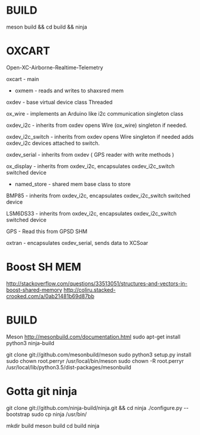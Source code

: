 BUILD
=====
meson build && cd build && ninja


OXCART
======
Open-XC-Airborne-Realtime-Telemetry

oxcart - main

* oxmem - reads and writes to shaxsred mem

oxdev - base virtual device class Threaded

ox_wire - implements an Arduino like i2c communication singleton class

oxdev_i2c - inherits from oxdev opens Wire (ox_wire) singleton if needed.

oxdev_i2c_switch - inherits from oxdev opens Wire singleton if needed
                   adds oxdev_i2c devices attached to switch.

oxdev_serial - inherits from oxdev ( GPS reader with write methods )

ox_display - inherits from oxdev_i2c, encapsulates oxdev_i2c_switch
             switched device

* named_store - shared mem base class to store 

BMP85 - inherits from oxdev_i2c, encapsulates oxdev_i2c_switch
        switched device

LSM6DS33 - inherits from oxdev_i2c, encapsulates oxdev_i2c_switch
           switched device

GPS - Read this from GPSD SHM


oxtran - encapsulates oxdev_serial, sends data to XCSoar 



Boost SH MEM
============
http://stackoverflow.com/questions/33513051/structures-and-vectors-in-boost-shared-memory
http://coliru.stacked-crooked.com/a/0ab21481b69d87bb

BUILD
=====
Meson http://mesonbuild.com/documentation.html
sudo apt-get install python3 ninja-build

git clone git://github.com/mesonbuild/meson
sudo python3 setup.py install
sudo chown root.perryr /usr/local/bin/meson
sudo chown -R root.perryr /usr/local/lib/python3.5/dist-packages/mesonbuild

Gotta git ninja
===============
git clone git://github.com/ninja-build/ninja.git && cd ninja
./configure.py --bootstrap
sudo cp ninja /usr/bin/

mkdir build
meson build
cd build
ninja